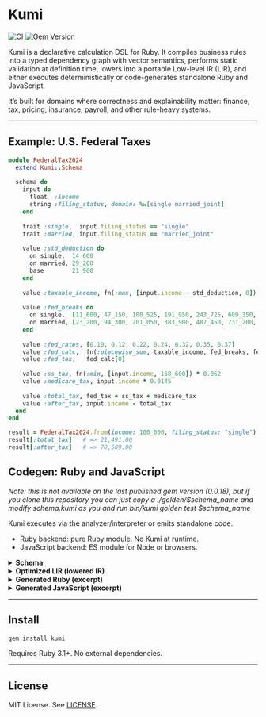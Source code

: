 # Kumi

[![CI](https://github.com/amuta/kumi/workflows/CI/badge.svg)](https://github.com/amuta/kumi/actions)
[![Gem Version](https://badge.fury.io/rb/kumi.svg)](https://badge.fury.io/rb/kumi)

Kumi is a declarative calculation DSL for Ruby. It compiles business rules into a typed dependency graph with vector semantics, performs static validation at definition time, lowers into a portable Low-level IR (LIR), and either executes deterministically or code-generates standalone Ruby and JavaScript.

It’s built for domains where correctness and explainability matter: finance, tax, pricing, insurance, payroll, and other rule-heavy systems.

---

## Example: U.S. Federal Taxes

```ruby
module FederalTax2024
  extend Kumi::Schema
  
  schema do
    input do
      float  :income
      string :filing_status, domain: %w[single married_joint]
    end
    
    trait :single,  input.filing_status == "single"
    trait :married, input.filing_status == "married_joint"
    
    value :std_deduction do
      on single,  14_600
      on married, 29_200
      base        21_900
    end
    
    value :taxable_income, fn(:max, [input.income - std_deduction, 0])
    
    value :fed_breaks do
      on single,  [11_600, 47_150, 100_525, 191_950, 243_725, 609_350, Float::INFINITY]
      on married, [23_200, 94_300, 201_050, 383_900, 487_450, 731_200, Float::INFINITY]
    end
    
    value :fed_rates, [0.10, 0.12, 0.22, 0.24, 0.32, 0.35, 0.37]
    value :fed_calc,  fn(:piecewise_sum, taxable_income, fed_breaks, fed_rates)
    value :fed_tax,   fed_calc[0]
    
    value :ss_tax, fn(:min, [input.income, 168_600]) * 0.062
    value :medicare_tax, input.income * 0.0145
    
    value :total_tax, fed_tax + ss_tax + medicare_tax
    value :after_tax, input.income - total_tax
  end
end

result = FederalTax2024.from(income: 100_000, filing_status: "single")
result[:total_tax]   # => 21,491.00
result[:after_tax]   # => 78,509.00
```

## Codegen: Ruby and JavaScript

*Note: this is not available on the last published gem version (0.0.18), but if you clone this repository you can just copy a ./golden/$schema_name and modify schema.kumi as you and run bin/kumi golden test $schema_name*


Kumi executes via the analyzer/interpreter or emits standalone code.

- Ruby backend: pure Ruby module. No Kumi at runtime.
- JavaScript backend: ES module for Node or browsers.

<details>
<summary><strong>Schema</strong></summary>

```ruby
module Cart
  extend Kumi::Schema

  schema do
    input do
      array :items do
        float   :price
        integer :qty
      end
      float :discount
    end

    # Elementwise
    value :items_subtotal,   input.items.price * input.items.qty
    value :items_discounted, input.items.price * (1.0 - input.discount)

    # Boolean mask + branch at same stamp
    value :items_is_big,     input.items.price > 100.0
    value :items_effective,  select(items_is_big, items_subtotal * 0.9, items_subtotal)

    # Reductions (rank 1 -> rank 0)
    value :total_qty,            fn(:sum, input.items.qty)
    value :cart_total,           fn(:sum, items_subtotal)
    value :cart_total_effective, fn(:sum, items_effective)
  end
end
````

</details>

<details>
<summary><strong>Optimized LIR (lowered IR)</strong></summary>

```bash
# ...

(Declaration cart_total
  %acc_36 = decl_acc :: float
  %t37 = load_input "items" :: array
  loop items id=L6 in %t37 as el=%items_el_38, idx=%items_i_39
    %t57 = load_field items_el_38["price"] :: float
    %t58 = load_field items_el_38["qty"] :: integer
    %t59 = call core.mul(%t57, %t58) :: float
    %acc_36 = acc_add agg.sum(%acc_36, %t59) :: float
  end_loop
  %t41 = acc_load %acc_36 :: float
  yield %t41
)
(Declaration cart_total_effective
  %acc_42 = decl_acc :: float
  %t43 = load_input "items" :: array
  %t69 = const 100.0 :: float
  %t63 = const 0.9 :: float
  loop items id=L7 in %t43 as el=%items_el_44, idx=%items_i_45
    %t68 = load_field items_el_44["price"] :: float
    %t73 = load_field items_el_44["qty"] :: integer
    %t70 = call core.gt(%t68, %__immediate_placeholder__) :: boolean
    %t74 = call core.mul(%t68, %t73) :: float
    %t64 = call core.mul(%t74, %__immediate_placeholder__) :: float
    %t66 = select %t70, %t64, %t74 :: float
    %acc_42 = acc_add agg.sum(%acc_42, %t66) :: float
  end_loop
  %t47 = acc_load %acc_42 :: float
  yield %t47
)
```

</details>

<details>
<summary><strong>Generated Ruby (excerpt)</strong></summary>

```ruby
# Autogenerated by Kumi Codegen
module Kumi::Compiled::KUMI_ab5095ff65347e715e158fac0f8baa864bf96c953ee33be671467d16a6202958
  #  ...

  def _items_effective(input = @input)
    out = []
    t21 = input["items"] || input[:items]
    t21.each_with_index do |items_el_22, _items_i_23|
      t49 = items_el_22["price"] || items_el_22[:price]
      t54 = items_el_22["qty"] || items_el_22[:qty]
      t51 = t49 > 100.0
      t55 = t49 * t54
      t27 = t55 * 0.9
      t29 = t51 ? t27 : t55
      out << t29
    end
    out
  end

  def _total_qty(input = @input)
    acc_30 = 0.0
    t31 = input["items"] || input[:items]
    t31.each_with_index do |items_el_32, _items_i_33|
      t34 = items_el_32["qty"] || items_el_32[:qty]
      acc_30 += t34
    end
    acc_30
  end

  def _cart_total(input = @input)
    acc_36 = 0.0
    t37 = input["items"] || input[:items]
    t37.each_with_index do |items_el_38, _items_i_39|
      t57 = items_el_38["price"] || items_el_38[:price]
      t58 = items_el_38["qty"] || items_el_38[:qty]
      t59 = t57 * t58
      acc_36 += t59
    end
    acc_36
  end

  def _cart_total_effective(input = @input)
    acc_42 = 0.0
    t43 = input["items"] || input[:items]
    t43.each_with_index do |items_el_44, _items_i_45|
      t68 = items_el_44["price"] || items_el_44[:price]
      t73 = items_el_44["qty"] || items_el_44[:qty]
      t70 = t68 > 100.0
      t74 = t68 * t73
      t64 = t74 * 0.9
      t66 = t70 ? t64 : t74
      acc_42 += t66
    end
    acc_42
  end
end

```

</details>

<details>
<summary><strong>Generated JavaScript (excerpt)</strong></summary>

```js
// Autogenerated by Kumi Codegen for schema KUMI_ab5095ff65347e715e158fac0f8baa864bf96c953ee33be671467d16a6202958
export class KumiCompiledModule {
  // ...
  
  _cart_total(input = this.input) {
    let acc_36 = 0.0;
    let t37 = input["items"];
    t37?.forEach((items_el_38, items_i_39) => {
      let t57 = items_el_38?.price;
      let t58 = items_el_38?.qty;
      let t59 = t57 * t58;
      acc_36 += t59;
    });
    return acc_36;
  }

  _cart_total_effective(input = this.input) {
    let acc_42 = 0.0;
    let t43 = input["items"];
    t43?.forEach((items_el_44, items_i_45) => {
      let t68 = items_el_44?.price;
      let t73 = items_el_44?.qty;
      let t70 = t68 > 100.0;
      let t74 = t68 * t73;
      let t64 = t74 * 0.9;
      let t66 = t70 ? t64 : t74;
      acc_42 += t66;
    });
    return acc_42;
  }
}
```

</details>



---

## Install

```bash
gem install kumi
```

Requires Ruby 3.1+. No external dependencies.

---

## License

MIT License. See [LICENSE](LICENSE).